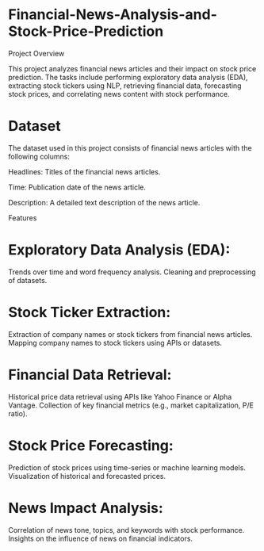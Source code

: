 # Financial-News-Analysis-and-Stock-Price-Prediction

Project Overview

This project analyzes financial news articles and their impact on stock price prediction. The tasks include performing exploratory data analysis (EDA), extracting stock tickers using NLP, retrieving financial data, forecasting stock prices, and correlating news content with stock performance.

# Dataset
The dataset used in this project consists of financial news articles with the following columns:

Headlines: Titles of the financial news articles.

Time: Publication date of the news article.

Description: A detailed text description of the news article.

Features

# Exploratory Data Analysis (EDA):

Trends over time and word frequency analysis.
Cleaning and preprocessing of datasets.

# Stock Ticker Extraction:

Extraction of company names or stock tickers from financial news articles.
Mapping company names to stock tickers using APIs or datasets.

# Financial Data Retrieval:

Historical price data retrieval using APIs like Yahoo Finance or Alpha Vantage.
Collection of key financial metrics (e.g., market capitalization, P/E ratio).

# Stock Price Forecasting:

Prediction of stock prices using time-series or machine learning models.
Visualization of historical and forecasted prices.

# News Impact Analysis:

Correlation of news tone, topics, and keywords with stock performance.
Insights on the influence of news on financial indicators.

